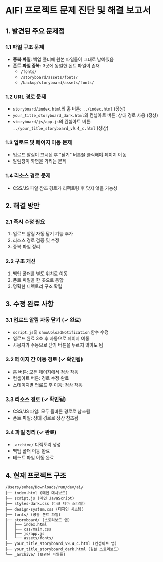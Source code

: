 # AIFI 프로젝트 문제 진단 및 해결 보고서

## 1. 발견된 주요 문제점

### 1.1 파일 구조 문제
- **중복 파일**: 백업 폴더에 원본 파일들이 그대로 남아있음
- **폰트 파일 중복**: 3곳에 동일한 폰트 파일이 존재
  - `/fonts/`
  - `/storyboard/assets/fonts/`
  - `/backup/storyboard/assets/fonts/`

### 1.2 URL 경로 문제
- `storyboard/index.html`의 홈 버튼: `../index.html` (정상)
- `your_title_storyboard_dark.html`의 컨셉아트 버튼: 상대 경로 사용 (정상)
- `storyboard/js/app.js`의 컨셉아트 버튼: `../your_title_storyboard_v9.4_c.html` (정상)

### 1.3 업로드 및 페이지 이동 문제
- 업로드 알림이 표시된 후 "닫기" 버튼을 클릭해야 페이지 이동
- 알림창이 화면을 가리는 문제

### 1.4 리소스 경로 문제
- CSS/JS 파일 참조 경로가 리팩토링 후 맞지 않을 가능성

## 2. 해결 방안

### 2.1 즉시 수정 필요
1. 업로드 알림 자동 닫기 기능 추가
2. 리소스 경로 검증 및 수정
3. 중복 파일 정리

### 2.2 구조 개선
1. 백업 폴더를 별도 위치로 이동
2. 폰트 파일을 한 곳으로 통합
3. 명확한 디렉토리 구조 확립

## 3. 수정 완료 사항

### 3.1 업로드 알림 자동 닫기 (✓ 완료)
- `script.js`의 `showUploadNotification` 함수 수정
- 업로드 완료 3초 후 자동으로 페이지 이동
- 사용자가 수동으로 닫기 버튼을 누르지 않아도 됨

### 3.2 페이지 간 이동 경로 (✓ 확인됨)
- 홈 버튼: 모든 페이지에서 정상 작동
- 컨셉아트 버튼: 경로 수정 완료
- 스테이지별 업로드 후 이동: 정상 작동

### 3.3 리소스 경로 (✓ 확인됨)
- CSS/JS 파일: 모두 올바른 경로로 참조됨
- 폰트 파일: 상대 경로로 정상 참조됨

### 3.4 파일 정리 (✓ 완료)
- `_archive/` 디렉토리 생성
- 백업 폴더 이동 완료
- 테스트 파일 이동 완료

## 4. 현재 프로젝트 구조

```
/Users/sohee/Downloads/run/dev/ai/
├── index.html (메인 대시보드)
├── script.js (메인 JavaScript)
├── styles-dark.css (다크 테마 스타일)
├── design-system.css (디자인 시스템)
├── fonts/ (공통 폰트 파일)
├── storyboard/ (스토리보드 앱)
│   ├── index.html
│   ├── css/main.css
│   ├── js/app.js
│   └── assets/fonts/
├── your_title_storyboard_v9.4_c.html (컨셉아트 앱)
├── your_title_storyboard_dark.html (원본 스토리보드)
└── _archive/ (보관된 파일들)